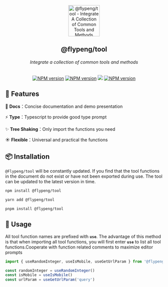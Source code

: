 <div align="center">
<a href="https://github.com/flingyp/YToolUse">
  <img src="https://s1.328888.xyz/2022/07/23/mfMak.png" alt="@flypeng/tool - Integrate A Collection of Common Tools and Methods" width="100">
</a>
<br>
<h2>@flypeng/tool</h2>
<h6>Integrate a collection of common tools and methods</h6>

<a href="https://www.npmjs.com/package/@flypeng/tool" target="__blank"><img src="https://img.shields.io/npm/v/@flypeng/tool" alt="NPM version"></a> <a href="https://www.npmjs.com/package/@flypeng/tool" target="__blank"><img src="https://img.shields.io/npm/l/@flypeng/tool?style=plastic" alt="NPM version"></a> <a href="https://yyblog.top/flypeng-tool"><img src="https://img.shields.io/badge/-Docs-green" /></a> <a href="https://www.npmjs.com/package/@flypeng/tool" target="__blank"><img src="https://img.shields.io/npm/dm/@flypeng/tool" alt="NPM version"></a>

</div>

## 🚀 Features

🌈 **Docs**：Concise documentation and demo presentation

⚡ **Type**：Typescript to provide good type prompt

✨ **Tree Shaking**：Only import the functions you need

☀️ **Flexible**：Universal and practical the functions

## 📦 Installation

`@Flypeng/tool` will be constantly updated. If you find that the tool functions in the document do not exist or have not been exported during use. The tool can be updated to the latest version in time.

```sh
npm install @flypeng/tool

yarn add @flypeng/tool

pnpm install @flypeng/tool
```

## 🎉 Usage

All tool function names are prefixed with **`use`**. The advantage of this method is that when importing all tool functions, you will first enter **`use`** to list all tool functions.Cooperate with function related comments to maximize editor prompts

```ts
import { useRandomInteger, useIsMobile, useGetUrlParam } from '@flypeng/tool'

const randomInteger = useRandomInteger()
const isMobile = useIsMobile()
const urlParam = useGetUrlParam('query')
```
